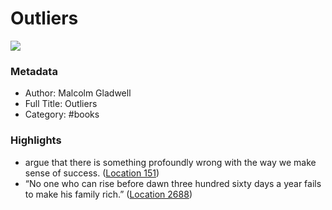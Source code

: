 # Outliers

![](https://images-na.ssl-images-amazon.com/images/I/41kXEQoH9rL._SL200_.jpg)

### Metadata

- Author: Malcolm Gladwell
- Full Title: Outliers
- Category: #books

### Highlights

- argue that there is something profoundly wrong with the way we make sense of success. ([Location 151](https://readwise.io/to_kindle?action=open&asin=B001ANYDAO&location=151))
- “No one who can rise before dawn three hundred sixty days a year fails to make his family rich.” ([Location 2688](https://readwise.io/to_kindle?action=open&asin=B001ANYDAO&location=2688))
